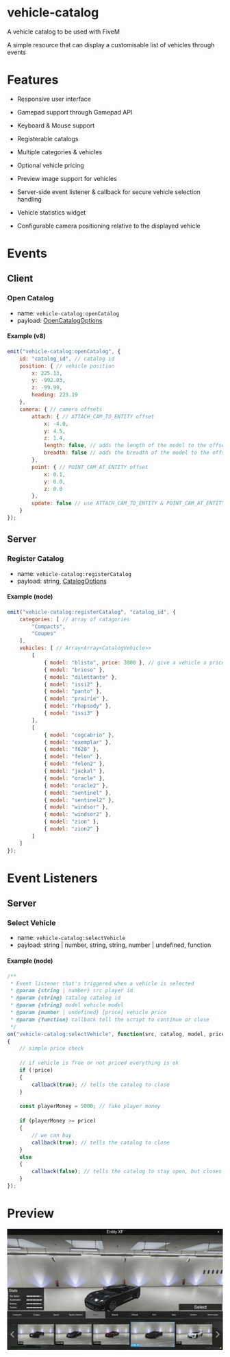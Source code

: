 # vehicle-catalog

A vehicle catalog to be used with FiveM

A simple resource that can display a customisable list of vehicles through events

# Features
- Responsive user interface
- Gamepad support through Gamepad API
- Keyboard & Mouse support

- Registerable catalogs
- Multiple categories & vehicles
- Optional vehicle pricing
- Preview image support for vehicles

- Server-side event listener & callback for secure vehicle selection handling
- Vehicle statistics widget
- Configurable camera positioning relative to the displayed vehicle

# Events

## Client

### Open Catalog

- name: `vehicle-catalog:openCatalog`
- payload: [OpenCatalogOptions](./docs/OpenCatalogOptions.md)

#### Example (v8)

```js
emit("vehicle-catalog:openCatalog", {
	id: "catalog_id", // catalog id
	position: { // vehicle position
		x: 225.13,
		y: -992.03,
		z: -99.99,
		heading: 223.19
	},
	camera: { // camera offsets
		attach: { // ATTACH_CAM_TO_ENTITY offset
			x: -4.0,
			y: 4.5,
			z: 1.4,
			length: false, // adds the length of the model to the offset
			breadth: false // adds the breadth of the model to the offset
		},
		point: { // POINT_CAM_AT_ENTITY offset
			x: 0.1,
			y: 0.0,
			z: 0.0
		},
		update: false // use ATTACH_CAM_TO_ENTITY & POINT_CAM_AT_ENTITY on each vehicle
	}
});
```

## Server

### Register Catalog

- name: `vehicle-catalog:registerCatalog`
- payload: string, [CatalogOptions](./docs/CatalogOptions.md)

#### Example (node)

```js
emit("vehicle-catalog:registerCatalog", "catalog_id", {
	categories: [ // array of catagories
		"Compacts",
		"Coupes"
	],
	vehicles: [ // Array<Array<CatalogVehicle>>
		[
			{ model: "blista", price: 3000 }, // give a vehicle a price
			{ model: "brioso" },
			{ model: "dilettante" },
			{ model: "issi2" },
			{ model: "panto" },
			{ model: "prairie" },
			{ model: "rhapsody" },
			{ model: "issi3" }
		],
		[
			{ model: "cogcabrio" },
			{ model: "exemplar" },
			{ model: "f620" },
			{ model: "felon" },
			{ model: "felon2" },
			{ model: "jackal" },
			{ model: "oracle" },
			{ model: "oracle2" },
			{ model: "sentinel" },
			{ model: "sentinel2" },
			{ model: "windsor" },
			{ model: "windsor2" },
			{ model: "zion" },
			{ model: "zion2" }
		]
	]
});
```

# Event Listeners

## Server

### Select Vehicle

- name: `vehicle-catalog:selectVehicle`
- payload: string | number, string, string, number | undefined, function

#### Example (node)

```js
/**
 * Event listener that's triggered when a vehicle is selected
 * @param {string | number} src player id
 * @param {string} catalog catalog id
 * @param {string} model vehicle model
 * @param {number | undefined} [price] vehicle price
 * @param {function} callback tell the script to continue or close
 */
on("vehicle-catalog:selectVehicle", function(src, catalog, model, price, callback)
{
	// simple price check
	
	// if vehicle is free or not priced everything is ok
	if (!price)
	{
		callback(true); // tells the catalog to close
	}

	const playerMoney = 5000; // fake player money

	if (playerMoney >= price)
	{
		// we can buy
		callback(true); // tells the catalog to close
	}
	else
	{
		callback(false); // tells the catalog to stay open, but closes the loading screen
	}
});
```

# Preview

![Preview image of resource](./docs/preview.png)